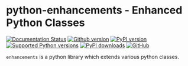 # python-enhancements - Enhanced Python Classes

[![Documentation Status](https://readthedocs.org/projects/enhancements/badge/?version=develop)](https://enhancements.readthedocs.io/de/develop/?badge=develop)
[![Github version](https://img.shields.io/github/v/release/manfred-kaiser/python-enhancements?label=github&logo=github)](https://github.com/manfred-kaiser/python-enhancements/releases)
[![PyPI version](https://img.shields.io/pypi/v/enhancements.svg?logo=pypi&logoColor=FFE873)](https://pypi.org/project/enhancements/)
[![Supported Python versions](https://img.shields.io/pypi/pyversions/enhancements.svg?logo=python&logoColor=FFE873)](https://pypi.org/project/enhancements/)
[![PyPI downloads](https://pepy.tech/badge/enhancements/month)](https://pepy.tech/project/enhancements/month)
[![GitHub](https://img.shields.io/github/license/manfred-kaiser/python-enhancements.svg)](LICENSE)

`enhancements` is a python library which extends various python classes.
